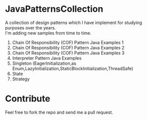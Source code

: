 # JavaPatternsCollection
A collection of design patterns which I have implement for studying purposes over the years.  
I'm adding new samples from time to time.

1. Chain Of Responsibility (COF) Pattern Java Examples 1
2. Chain Of Responsibility (COF) Pattern Java Examples 2
3. Chain Of Responsibility (COF) Pattern Java Examples 3 
4. Interpreter Pattern Java Examples
5. Singleton (EagerInitialization,as Enum,LazyInitialization,StaticBlockInitialization,ThreadSafe)
6. State 
7. Strategy

# Contribute

Feel free to fork the repo and send me a pull request.

